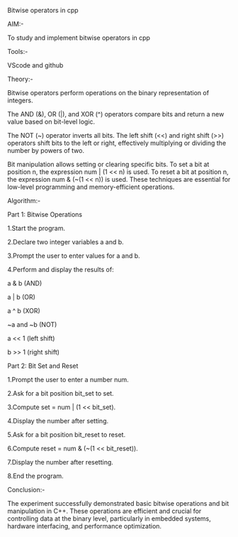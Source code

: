 Bitwise operators in cpp

AIM:-

To study and implement bitwise operators in cpp

Tools:-

VScode and github

Theory:-

Bitwise operators perform operations on the binary representation of integers.

The AND (&), OR (|), and XOR (^) operators compare bits and return a new value based on bit-level logic.

The NOT (~) operator inverts all bits. The left shift (<<) and right shift (>>) operators shift bits to the left or right, effectively multiplying or dividing the number by powers of two.

Bit manipulation allows setting or clearing specific bits. To set a bit at position n, the expression num | (1 << n) is used. To reset a bit at position n, the expression num & (~(1 << n)) is used. These techniques are essential for low-level programming and memory-efficient operations.

Algorithm:-

Part 1: Bitwise Operations

1.Start the program.

2.Declare two integer variables a and b.

3.Prompt the user to enter values for a and b.

4.Perform and display the results of:

a & b (AND)

a | b (OR)

a ^ b (XOR)

~a and ~b (NOT)

a << 1 (left shift)

b >> 1 (right shift)

Part 2: Bit Set and Reset

1.Prompt the user to enter a number num.

2.Ask for a bit position bit_set to set.

3.Compute set = num | (1 << bit_set).

4.Display the number after setting.

5.Ask for a bit position bit_reset to reset.

6.Compute reset = num & (~(1 << bit_reset)).

7.Display the number after resetting.

8.End the program.

Conclusion:-

The experiment successfully demonstrated basic bitwise operations and bit manipulation in C++. These operations are efficient and crucial for controlling data at the binary level, particularly in embedded systems, hardware interfacing, and performance optimization.



